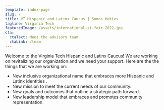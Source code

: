 ```yaml
---
template: index-page
slug: /
title: VT Hispanic and Latinx Caucus | Somos Hokies
tagline: Virginia Tech
featuredImage: /assets/international-st-fair-2022.jpg
cta:
  ctaText: Meet the advisory team
  ctaLink: /team
---
```


Welcome to the Virginia Tech Hispanic and Latinx Caucus! We are working on revitalizing our organization and we need your support. Here are the the things that we are working on:

- New inclusive organizational name that embraces more Hispanic and Latinx identities .
- New mission to meet the current needs of our community.
- New goals and outcomes that outline a strategic path forward.
- New leadership model that embraces and promotes community representation.
